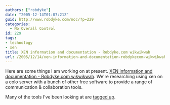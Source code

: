```yaml
---
authors: ["robdyke"]
date: "2005-12-14T01:07:21Z"
guid: http://www.robdyke.com/noc/?p=229
categories:
  - No Overall Control
id: 229
tags:
- technology
- xen
title: XEN information and documentation - Robdyke.com wikwikwah
url: /2005/12/14/xen-information-and-documentation-robdykecom-wikwikwah/
---
```

Here are some things I am working on at present. [XEN information and documentation - Robdyke.com wikwikwah](http://www.robdyke.com/wikwikwah/index.php/XEN_information_and_documentation). We're researching using xen on a colo server with a bunch of other free software to provide a range of communication &#38; collaboration tools.

Many of the tools I've been looking at are [tagged up](http://del.icio.us/robd/tools).